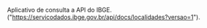Aplicativo de consulta a API do IBGE. ("https://servicodados.ibge.gov.br/api/docs/localidades?versao=1"). 
